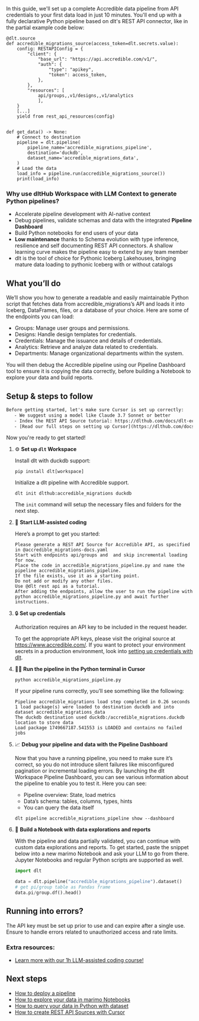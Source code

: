 In this guide, we'll set up a complete Accredible data pipeline from API credentials to your first data load in just 10 minutes. You'll end up with a fully declarative Python pipeline based on dlt's REST API connector, like in the partial example code below:

```python-outcome
@dlt.source
def accredible_migrations_source(access_token=dlt.secrets.value):
    config: RESTAPIConfig = {
        "client": {
            "base_url": "https://api.accredible.com/v1/",
            "auth": {
                "type": "apikey",
                "token": access_token,
            },
        },
        "resources": [
            api/groups,,v1/designs,,v1/analytics
            ],
    }
    [...]
    yield from rest_api_resources(config)


def get_data() -> None:
    # Connect to destination
    pipeline = dlt.pipeline(
        pipeline_name='accredible_migrations_pipeline',
        destination='duckdb',
        dataset_name='accredible_migrations_data', 
    )
    # Load the data
    load_info = pipeline.run(accredible_migrations_source())
    print(load_info) 
```

### Why use dltHub Workspace with LLM Context to generate Python pipelines?

- Accelerate pipeline development with AI-native context
- Debug pipelines, validate schemas and data with the integrated **Pipeline Dashboard**
- Build Python notebooks for end users of your data
- **Low maintenance** thanks to Schema evolution with type inference, resilience and self documenting REST API connectors. A shallow learning curve makes the pipeline easy to extend by any team member
- dlt is the tool of choice for Pythonic Iceberg Lakehouses, bringing mature data loading to pythonic Iceberg with or without catalogs

## What you’ll do

We’ll show you how to generate a readable and easily maintainable Python script that fetches data from accredible_migrations’s API and loads it into Iceberg, DataFrames, files, or a database of your choice. Here are some of the endpoints you can load:

- Groups: Manage user groups and permissions.
- Designs: Handle design templates for credentials.
- Credentials: Manage the issuance and details of credentials.
- Analytics: Retrieve and analyze data related to credentials.
- Departments: Manage organizational departments within the system.

You will then debug the Accredible pipeline using our Pipeline Dashboard tool to ensure it is copying the data correctly, before building a Notebook to explore your data and build reports.

## Setup & steps to follow

```default
Before getting started, let's make sure Cursor is set up correctly:
   - We suggest using a model like Claude 3.7 Sonnet or better
   - Index the REST API Source tutorial: https://dlthub.com/docs/dlt-ecosystem/verified-sources/rest_api/ and add it to context as **@dlt rest api**
   - [Read our full steps on setting up Cursor](https://dlthub.com/docs/dlt-ecosystem/llm-tooling/cursor-restapi#23-configuring-cursor-with-documentation)
```

Now you're ready to get started!

1. ⚙️ **Set up `dlt` Workspace**
    
    Install dlt with duckdb support:
    ```shell
    pip install dlt[workspace]
    ```

    Initialize a dlt pipeline with Accredible support.
    ```shell
    dlt init dlthub:accredible_migrations duckdb
    ```

    The `init` command will setup the necessary files and folders for the next step.
    
2. 🤠 **Start LLM-assisted coding**
    
    Here’s a prompt to get you started:
    
    ```prompt
    Please generate a REST API Source for Accredible API, as specified in @accredible_migrations-docs.yaml 
    Start with endpoints api/groups and  and skip incremental loading for now. 
    Place the code in accredible_migrations_pipeline.py and name the pipeline accredible_migrations_pipeline. 
    If the file exists, use it as a starting point. 
    Do not add or modify any other files. 
    Use @dlt rest api as a tutorial. 
    After adding the endpoints, allow the user to run the pipeline with python accredible_migrations_pipeline.py and await further instructions.
    ```

    
3. 🔒 **Set up credentials** 
    
    Authorization requires an API key to be included in the request header.
    
    To get the appropriate API keys, please visit the original source at https://www.accredible.com/.
    If you want to protect your environment secrets in a production environment, look into [setting up credentials with dlt](https://dlthub.com/docs/walkthroughs/add_credentials).
    
4. 🏃‍♀️ **Run the pipeline in the Python terminal in Cursor**
    
    ```shell
    python accredible_migrations_pipeline.py
    ```
    
    If your pipeline runs correctly, you’ll see something like the following:
    
    ```shell
    Pipeline accredible_migrations load step completed in 0.26 seconds
    1 load package(s) were loaded to destination duckdb and into dataset accredible_migrations_data
    The duckdb destination used duckdb:/accredible_migrations.duckdb location to store data
    Load package 1749667187.541553 is LOADED and contains no failed jobs
    ```
    
5. 📈 **Debug your pipeline and data with the Pipeline Dashboard**

    Now that you have a running pipeline, you need to make sure it’s correct, so you do not introduce silent failures like misconfigured pagination or incremental loading errors. By launching the dlt Workspace Pipeline Dashboard, you can see various information about the pipeline to enable you to test it. Here you can see:
    - Pipeline overview: State, load metrics
    - Data’s schema: tables, columns, types, hints
    - You can query the data itself
    
    ```shell
    dlt pipeline accredible_migrations_pipeline show --dashboard
    ```
    
6. 🐍 **Build a Notebook with data explorations and reports**

    With the pipeline and data partially validated, you can continue with custom data explorations and reports. To get started, paste the snippet below into a new marimo Notebook and ask your LLM to go from there. Jupyter Notebooks and regular Python scripts are supported as well.

    
    ```python
    import dlt

   data = dlt.pipeline("accredible_migrations_pipeline").dataset()
   # get pi/group table as Pandas frame
   data.pi/group.df().head()
    ```

## Running into errors?

The API key must be set up prior to use and can expire after a single use. Ensure to handle errors related to unauthorized access and rate limits.

### Extra resources:

- [Learn more with our 1h LLM-assisted coding course!](https://www.youtube.com/watch?v=GGid70rnJuM)

## Next steps

- [How to deploy a pipeline](https://dlthub.com/docs/walkthroughs/deploy-a-pipeline)
- [How to explore your data in marimo Notebooks](https://dlthub.com/docs/general-usage/dataset-access/marimo)
- [How to query your data in Python with dataset](https://dlthub.com/docs/general-usage/dataset-access/dataset)
- [How to create REST API Sources with Cursor](https://dlthub.com/docs/dlt-ecosystem/llm-tooling/cursor-restapi)